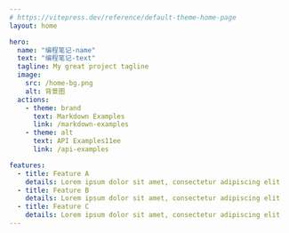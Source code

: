 ```yaml
---
# https://vitepress.dev/reference/default-theme-home-page
layout: home

hero:
  name: "编程笔记-name"
  text: "编程笔记-text"
  tagline: My great project tagline
  image:
    src: /home-bg.png
    alt: 背景图
  actions:
    - theme: brand
      text: Markdown Examples
      link: /markdown-examples
    - theme: alt
      text: API Examples11ee
      link: /api-examples

features:
  - title: Feature A
    details: Lorem ipsum dolor sit amet, consectetur adipiscing elit
  - title: Feature B
    details: Lorem ipsum dolor sit amet, consectetur adipiscing elit
  - title: Feature C
    details: Lorem ipsum dolor sit amet, consectetur adipiscing elit
---
```


